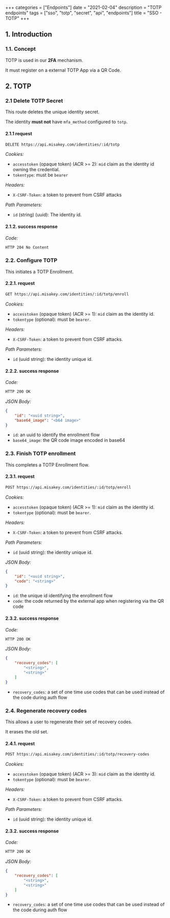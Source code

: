 +++
categories = ["Endpoints"]
date = "2021-02-04"
description = "TOTP endpoints"
tags = ["sso", "totp", "secret", "api", "endpoints"]
title = "SSO - TOTP"
+++

## 1. Introduction

### 1.1. Concept

TOTP is used in our **2FA** mechanism.

It must register on a external TOTP App via a QR Code.

## 2. TOTP

### 2.1 Delete TOTP Secret

This route deletes the unique identity secret.

The identity **must not** have `mfa_method` configured to `totp`.

#### 2.1.1 request

```bash
DELETE https://api.misakey.com/identities/:id/totp
```
_Cookies:_
- `accesstoken` (opaque token) (ACR >= 2): `mid` claim as the identity id owning the credential.
- `tokentype`: must be `bearer`

_Headers:_
- `X-CSRF-Token`: a token to prevent from CSRF attacks

_Path Parameters:_
- `id` (string) (uuid): The identity id.

#### 2.1.2. success response

_Code:_
```bash
HTTP 204 No Content
```

### 2.2. Configure TOTP

This initiates a TOTP Enrollment.

#### 2.2.1. request

```bash
GET https://api.misakey.com/identities/:id/totp/enroll
```

_Cookies:_
- `accesstoken` (opaque token) (ACR >= 1): `mid` claim as the identity id.
- `tokentype` (optional): must be `bearer`.

_Headers:_
- `X-CSRF-Token`: a token to prevent from CSRF attacks.

_Path Parameters:_
- `id` (uuid string): the identity unique id.

#### 2.2.2. success response

_Code:_
```bash
HTTP 200 OK
```

_JSON Body:_
```json
{
    "id": "<uuid string>",
    "base64_image": "<b64 image>"
}
```

- `id`: an uuid to identify the enrollment flow
- `base64_image`: the QR code image encoded in base64

### 2.3. Finish TOTP enrollment

This completes a TOTP Enrollment flow.

#### 2.3.1. request

```bash
POST https://api.misakey.com/identities/:id/totp/enroll
```

_Cookies:_
- `accesstoken` (opaque token) (ACR >= 1): `mid` claim as the identity id.
- `tokentype` (optional): must be `bearer`.

_Headers:_
- `X-CSRF-Token`: a token to prevent from CSRF attacks.

_Path Parameters:_
- `id` (uuid string): the identity unique id.

_JSON Body:_
```json
{
    "id": "<uuid string>",
    "code": "<string>"
}
```

- `id`: the unique id identifying the enrollment flow
- `code`: the code returned by the external app when registering via the QR code

#### 2.3.2. success response

_Code:_
```bash
HTTP 200 OK
```

_JSON Body:_
```json
{
    "recovery_codes": [
        "<string>",
        "<string>"
    ]
}
```

- `recovery_codes`: a set of one time use codes that can be used instead of the code during auth flow

### 2.4. Regenerate recovery codes

This allows a user to regenerate their set of recovery codes.

It erases the old set.

#### 2.4.1. request

```bash
POST https://api.misakey.com/identities/:id/totp/recovery-codes
```

_Cookies:_
- `accesstoken` (opaque token) (ACR >= 3): `mid` claim as the identity id.
- `tokentype` (optional): must be `bearer`.

_Headers:_
- `X-CSRF-Token`: a token to prevent from CSRF attacks.

_Path Parameters:_
- `id` (uuid string): the identity unique id.

#### 2.3.2. success response

_Code:_
```bash
HTTP 200 OK
```

_JSON Body:_
```json
{
    "recovery_codes": [
        "<string>",
        "<string>"
    ]
}
```

- `recovery_codes`: a set of one time use codes that can be used instead of the code during auth flow


